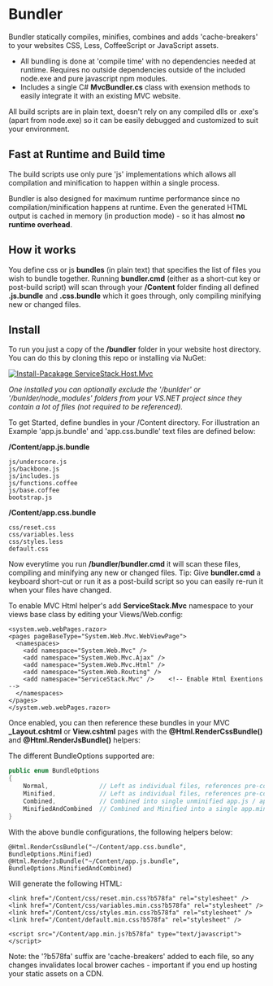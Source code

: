 # Bundler

Bundler statically compiles, minifies, combines and adds 'cache-breakers' to your websites CSS, Less, CoffeeScript or JavaScript assets. 

  - All bundling is done at 'compile time' with no dependencies needed at runtime. Requires no outside dependencies outside of the included node.exe and pure javascript npm modules. 
  - Includes a single C# **MvcBundler.cs** class with exension methods to easily integrate it with an existing MVC website.

All build scripts are in plain text, doesn't rely on any compiled dlls or .exe's (apart from node.exe) so it can be easily debugged and customized to suit your environment. 

## Fast at Runtime and Build time
The build scripts use only pure 'js' implementations which allows all compilation and minification to happen within a single process.

Bundler is also designed for maximum runtime performance since no compilation/minification happens at runtime. 
Even the generated HTML output is cached in memory (in production mode) - so it has almost **no runtime overhead**.

## How it works

You define css or js **bundles** (in plain text) that specifies the list of files you wish to bundle together. Running **bundler.cmd** (either as a short-cut key or post-build script) will scan through your **/Content** folder finding all defined **.js.bundle** and **.css.bundle** which it goes through, only compiling minifying new or changed files.

## Install

To run you just a copy of the **/bundler** folder in your website host directory. You can do this by cloning this repo or installing via NuGet:

[![Install-Pacakage ServiceStack.Host.Mvc](http://www.servicestack.net/img/nuget-bundler.png)](https://nuget.org/packages/Bundler)

*One installed you can optionally exclude the '/bunlder' or '/bunlder/node_modules' folders from your VS.NET project since they contain a lot of files (not required to be referenced).*

To get Started, define bundles in your /Content directory. For illustration an Example 'app.js.bundle' and 'app.css.bundle' text files are defined below:

**/Content/app.js.bundle**

	js/underscore.js
	js/backbone.js
	js/includes.js
	js/functions.coffee
	js/base.coffee
	bootstrap.js

**/Content/app.css.bundle**
	
	css/reset.css
	css/variables.less
	css/styles.less
	default.css

Now everytime you run **/bundler/bundler.cmd** it will scan these files, compiling and minifying any new or changed files. 
Tip: Give **bundler.cmd** a keyboard short-cut or run it as a post-build script so you can easily re-run it when your files have changed.

To enable MVC Html helper's add **ServiceStack.Mvc** namespace to your views base class by editing your Views/Web.config:

    <system.web.webPages.razor>
    <pages pageBaseType="System.Web.Mvc.WebViewPage">
      <namespaces>
        <add namespace="System.Web.Mvc" />
        <add namespace="System.Web.Mvc.Ajax" />
        <add namespace="System.Web.Mvc.Html" />
        <add namespace="System.Web.Routing" />
        <add namespace="ServiceStack.Mvc" />    <!-- Enable Html Exentions -->
      </namespaces>
    </pages>
    </system.web.webPages.razor>

Once enabled, you can then reference these bundles in your MVC **_Layout.cshtml** or **View.cshtml** pages with the **@Html.RenderCssBundle()** and **@Html.RenderJsBundle()** helpers:

The different BundleOptions supported are:

```csharp
public enum BundleOptions
{
    Normal,              // Left as individual files, references pre-compiled .js / .css files
    Minified,            // Left as individual files, references pre-compiled and minified .min.js / .min.css files
    Combined,            // Combined into single unminified app.js / app.css file
    MinifiedAndCombined  // Combined and Minified into a single app.min.js / app.min.css file
}
```  

With the above bundle configurations, the following helpers below:

    @Html.RenderCssBundle("~/Content/app.css.bundle", BundleOptions.Minified)
    @Html.RenderJsBundle("~/Content/app.js.bundle", BundleOptions.MinifiedAndCombined)

Will generate the following HTML:

    <link href="/Content/css/reset.min.css?b578fa" rel="stylesheet" />
    <link href="/Content/css/variables.min.css?b578fa" rel="stylesheet" />
    <link href="/Content/css/styles.min.css?b578fa" rel="stylesheet" />
    <link href="/Content/default.min.css?b578fa" rel="stylesheet" />
    
    <script src="/Content/app.min.js?b578fa" type="text/javascript"></script>

Note: the '?b578fa' suffix are 'cache-breakers' added to each file, so any changes invalidates local brower caches - important if you end up hosting your static assets on a CDN.


